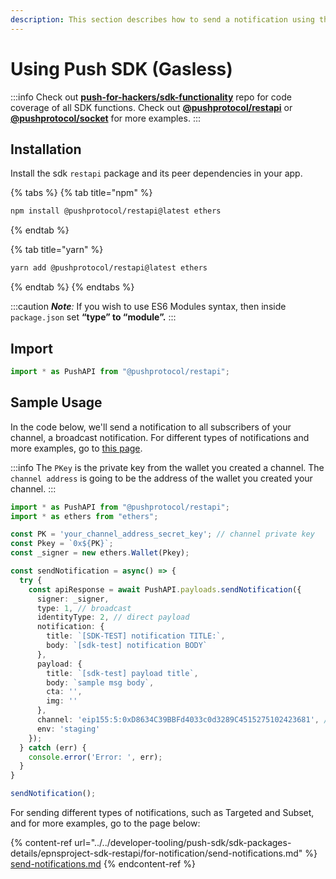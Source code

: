 ```yaml
---
description: This section describes how to send a notification using the Push SDK.
---
```


# Using Push SDK (Gasless)

:::info
Check out [**push-for-hackers/sdk-functionality**](https://github.com/ethereum-push-notification-service/push-for-hackers/tree/main/sdk-functionality) repo for code coverage of all SDK functions. Check out [**@pushprotocol/restapi**](https://www.npmjs.com/package/@pushprotocol/restapi) or [**@pushprotocol/socket**](https://www.npmjs.com/package/@pushprotocol/socket) for more examples.
:::

## Installation

Install the sdk `restapi` package and its peer dependencies in your app.

{% tabs %}
{% tab title="npm" %}
```bash
npm install @pushprotocol/restapi@latest ethers
```
{% endtab %}

{% tab title="yarn" %}
```bash
yarn add @pushprotocol/restapi@latest ethers
```
{% endtab %}
{% endtabs %}

:::caution
_**Note**:_ If you wish to use ES6 Modules syntax, then inside `package.json` set **“type” to “module”.**
:::

## Import

```typescript
import * as PushAPI from "@pushprotocol/restapi";
```

## Sample Usage

In the code below, we'll send a notification to all subscribers of your channel, a broadcast notification. For different types of notifications and more examples, go to [this page](../../developer-tooling/push-sdk/sdk-packages-details/epnsproject-sdk-restapi/for-notification/send-notifications.md).

:::info
The `PKey` is the private key from the wallet you created a channel. The `channel address` is going to be the address of the wallet you created your channel.
:::

```typescript
import * as PushAPI from "@pushprotocol/restapi";
import * as ethers from "ethers";

const PK = 'your_channel_address_secret_key'; // channel private key
const Pkey = `0x${PK}`;
const _signer = new ethers.Wallet(Pkey);

const sendNotification = async() => {
  try {
    const apiResponse = await PushAPI.payloads.sendNotification({
      signer: _signer,
      type: 1, // broadcast
      identityType: 2, // direct payload
      notification: {
        title: `[SDK-TEST] notification TITLE:`,
        body: `[sdk-test] notification BODY`
      },
      payload: {
        title: `[sdk-test] payload title`,
        body: `sample msg body`,
        cta: '',
        img: ''
      },
      channel: 'eip155:5:0xD8634C39BBFd4033c0d3289C4515275102423681', // your channel address
      env: 'staging'
    });
  } catch (err) {
    console.error('Error: ', err);
  }
}

sendNotification();
```

For sending different types of notifications, such as Targeted and Subset, and for more examples, go to the page below:

{% content-ref url="../../developer-tooling/push-sdk/sdk-packages-details/epnsproject-sdk-restapi/for-notification/send-notifications.md" %}
[send-notifications.md](../../developer-tooling/push-sdk/sdk-packages-details/epnsproject-sdk-restapi/for-notification/send-notifications.md)
{% endcontent-ref %}
